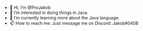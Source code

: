 - 👋 Hi, I’m @ProJakob
- 👀 I’m interested in doing things in Java.
- 🌱 I’m currently learning more about the Java language.
- 📫 How to reach me: Just message me on Discord: Jakob#0408

<!---
ProJakob/ProJakob is a ✨ special ✨ repository because its `README.md` (this file) appears on your GitHub profile.
You can click the Preview link to take a look at your changes.
--->
